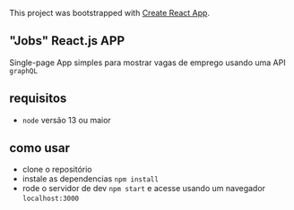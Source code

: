 This project was bootstrapped with [Create React App](https://github.com/facebook/create-react-app).

## "Jobs" React.js APP

Single-page App simples para mostrar vagas de emprego usando uma API `graphQL`

## requisitos

- `node` versão 13 ou maior

## como usar

- clone o repositório
- instale as dependencias `npm install`
- rode o servidor de dev `npm start` e acesse usando um navegador `localhost:3000`
